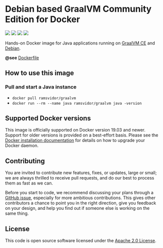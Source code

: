 # Debian based GraalVM Community Edition for Docker
[![](https://images.microbadger.com/badges/image/ramsvidor/graalvm.svg)](https://microbadger.com/images/ramsvidor/graalvm "Get your own image badge on microbadger.com")
[![](https://images.microbadger.com/badges/version/ramsvidor/graalvm.svg)](http://microbadger.com/images/ramsvidor/graalvm "Get your own version badge on microbadger.com")
[![](https://images.microbadger.com/badges/commit/ramsvidor/graalvm.svg)](http://microbadger.com/images/ramsvidor/graalvm "Get your own commit badge on microbadger.com")
[![](https://images.microbadger.com/badges/license/ramsvidor/graalvm.svg)](http://microbadger.com/images/ramsvidor/graalvm "Get your own license badge on microbadger.com")

Hands-on Docker image for Java applications running on [GraalVM CE](https://www.graalvm.org) and [Debian](https://www.debian.org).

**@see** [Dockerfile](https://github.com/ramsvidor/docker-graalvm/blob/master/graalvm/Dockerfile)


## How to use this image
### Pull and start a Java instance
* `docker pull ramsvidor/graalvm`
* `docker run --rm --name java ramsvidor/graalvm java -version`

## Supported Docker versions
This image is officially supported on Docker version 19.03 and newer.
Support for older versions is provided on a best-effort basis.
Please see the [Docker installation documentation](https://docs.docker.com/install/) for details on how to upgrade your 
Docker daemon.

## Contributing
You are invited to contribute new features, fixes, or updates, large or small; we are always thrilled to receive pull 
requests, and do our best to process them as fast as we can.

Before you start to code, we recommend discussing your plans through a 
[GitHub issue](https://github.com/ramsvidor/docker/issues), especially for more ambitious contributions. This 
gives other contributors a chance to point you in the right direction, give you feedback on your design, and help you 
find out if someone else is working on the same thing.

## License
This code is open source software licensed under the [Apache 2.0 License]("http://www.apache.org/licenses/LICENSE-2.0.html").
